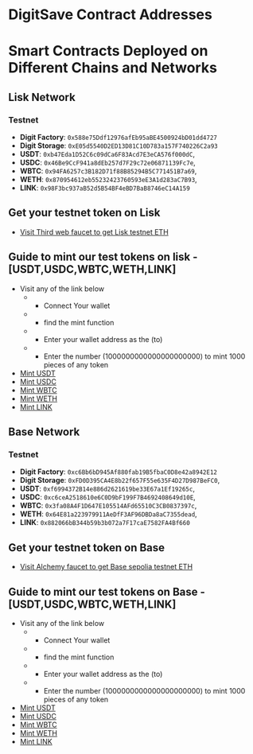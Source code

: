 # DigitSave Contract Addresses

# Smart Contracts Deployed on Different Chains and Networks


## Lisk Network


### Testnet
- **Digit Factory**: `0x588e75Ddf12976afEb95aBE4500924bD01dd4727` 
- **Digit Storage**: `0xE05d5540D2ED13D81C10D783a157F740226C2a93`
- **USDT**: `0xb47Eda1D52C6c09dCa6F83Acd7E3eCA576f000dC`,
- **USDC**: `0x46Be9CcF941a8dEb257d7F29c72e06871139Fc7e`,
- **WBTC**: `0x94FA6257c3B182D71f88B85294B5C771451B7a69`,
- **WETH**: `0x870954612eb55232423760593eE3A1d283aC7B93`,
- **LINK**: `0x98F3bc937aB52d5B54BF4eBD7BaB8746eC14A159`

## Get your testnet token on Lisk 
- [Visit Third web faucet to get Lisk testnet ETH](https://thirdweb.com/lisk-sepolia-testnet)

## Guide to mint our test tokens on lisk - [USDT,USDC,WBTC,WETH,LINK]
- Visit any of the link below 
  - - Connect Your wallet
  - - find the mint function 
  - - Enter your wallet address as the (to)
  - - Enter the number (1000000000000000000000) to mint 1000 pieces of any token
- [Mint USDT](https://sepolia-blockscout.lisk.com/address/0xb47Eda1D52C6c09dCa6F83Acd7E3eCA576f000dC?tab=write_contract)
- [Mint USDC](https://sepolia-blockscout.lisk.com/address/0x46Be9CcF941a8dEb257d7F29c72e06871139Fc7e?tab=write_contract)
- [Mint WBTC](https://sepolia-blockscout.lisk.com/address/0x94FA6257c3B182D71f88B85294B5C771451B7a69?tab=write_contract)
- [Mint WETH](https://sepolia-blockscout.lisk.com/address/0x870954612eb55232423760593eE3A1d283aC7B93?tab=write_contract)
- [Mint LINK](https://sepolia-blockscout.lisk.com/address/0x98F3bc937aB52d5B54BF4eBD7BaB8746eC14A159?tab=write_contract)

## Base Network

### Testnet
- **Digit Factory**: `0xc6Bb6bD945Af880fab19B5fbaC0D8e42a8942E12` 
- **Digit Storage**: `0xFD0D395CA4E8b22f657F55e635F4D27D987BeFC0`,
- **USDT**: `0xf6994372B14e886d2621619be33E67a1Ef19265c`,
- **USDC**: `0xc6ceA2518610e6C0D9bF199F7B4692408649d10E`,
- **WBTC**: `0x3fa08A4F1D647E105514AFd65510C3CB0837397c`,
- **WETH**: `0x64E81a223979911AeDfF3AF96DBDa8aC7355dead`,
- **LINK**: `0x882066bB344b59b3b072a7F17caE7582FA4Bf660`


## Get your testnet token on Base 
- [Visit Alchemy  faucet to get Base sepolia testnet ETH](https://www.alchemy.com/faucets/base-sepolia)


## Guide to mint our test tokens on Base - [USDT,USDC,WBTC,WETH,LINK]
- Visit any of the link below 
  - - Connect Your wallet
  - - find the mint function 
  - - Enter your wallet address as the (to)
  - - Enter the number (1000000000000000000000) to mint 1000 pieces of any token
 - [Mint USDT](https://sepolia.basescan.org/address/0xf6994372B14e886d2621619be33E67a1Ef19265c#writeContract)
- [Mint USDC](https://sepolia.basescan.org/address/0xc6ceA2518610e6C0D9bF199F7B4692408649d10E#writeContract)
- [Mint WBTC](https://sepolia.basescan.org/address/0x3fa08A4F1D647E105514AFd65510C3CB0837397c#writeContract)
- [Mint WETH](https://sepolia.basescan.org/address/0x64E81a223979911AeDfF3AF96DBDa8aC7355dead#writeContract)
- [Mint LINK](https://sepolia.basescan.org/address/0x882066bB344b59b3b072a7F17caE7582FA4Bf660#writeContract)







